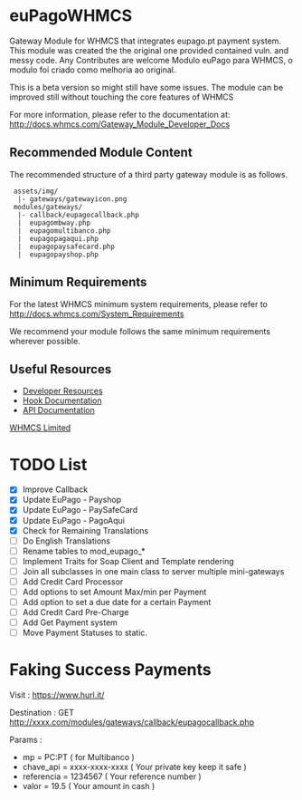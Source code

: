 # euPagoWHMCS
Gateway Module for WHMCS that integrates eupago.pt payment system. This module was created the the original one provided contained vuln. and messy code. Any Contributes are welcome
Modulo euPago para WHMCS, o modulo foi criado como melhoria ao original.

This is a beta version so might still have some issues.
The module can be improved still without touching the core features of WHMCS

For more information, please refer to the documentation at:
http://docs.whmcs.com/Gateway_Module_Developer_Docs

## Recommended Module Content ##

The recommended structure of a third party gateway module is as follows.

```
 assets/img/
  |- gateways/gatewayicon.png
 modules/gateways/
  |- callback/eupagocallback.php
  |  eupagombway.php
  |  eupagomultibanco.php
  |  eupagopagaqui.php
  |  eupagopaysafecard.php
  |  eupagopayshop.php
```

## Minimum Requirements ##

For the latest WHMCS minimum system requirements, please refer to
http://docs.whmcs.com/System_Requirements

We recommend your module follows the same minimum requirements wherever
possible.

## Useful Resources
* [Developer Resources](http://www.whmcs.com/developers/)
* [Hook Documentation](http://docs.whmcs.com/Hooks)
* [API Documentation](http://docs.whmcs.com/API)

[WHMCS Limited](http://www.whmcs.com)

# TODO List
- [x] Improve Callback
- [x] Update EuPago - Payshop
- [x] Update EuPago - PaySafeCard
- [x] Update EuPago - PagoAqui
- [x] Check for Remaining Translations
- [ ] Do English Translations
- [ ] Rename tables to mod_eupago_*
- [ ] Implement Traits for Soap Client and Template rendering
- [ ] Join all subclasses in one main class to server multiple mini-gateways
- [ ] Add Credit Card Processor
- [ ] Add options to set Amount Max/min per Payment
- [ ] Add option to set a due date for a certain Payment
- [ ] Add Credit Card Pre-Charge
- [ ] Add Get Payment system
- [ ] Move Payment Statuses to static.

# Faking Success Payments
Visit : https://www.hurl.it/

Destination : GET http://xxxx.com/modules/gateways/callback/eupagocallback.php

Params : 
 - mp = PC:PT ( for Multibanco )
 - chave_api = xxxx-xxxx-xxxx ( Your private key keep it safe )
 - referencia = 1234567 ( Your reference number ) 
 - valor = 19.5 ( Your amount in cash )
 
 
